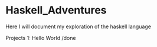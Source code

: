 # Haskell_Adventures
Here I will document my exploration of the haskell language

Projects
1: Hello World /done
